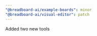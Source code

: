 ```yaml
---
"@breadboard-ai/example-boards": minor
"@breadboard-ai/visual-editor": patch
---
```


Added two new tools
